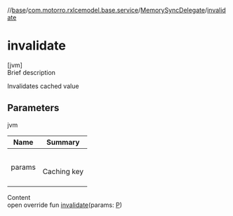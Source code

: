 //[base](../../index.md)/[com.motorro.rxlcemodel.base.service](../index.md)/[MemorySyncDelegate](index.md)/[invalidate](invalidate.md)



# invalidate  
[jvm]  
Brief description  


Invalidates cached value



## Parameters  
  
jvm  
  
|  Name|  Summary| 
|---|---|
| params| <br><br>Caching key<br><br>
  
  
Content  
open override fun [invalidate](invalidate.md)(params: [P](index.md))  



